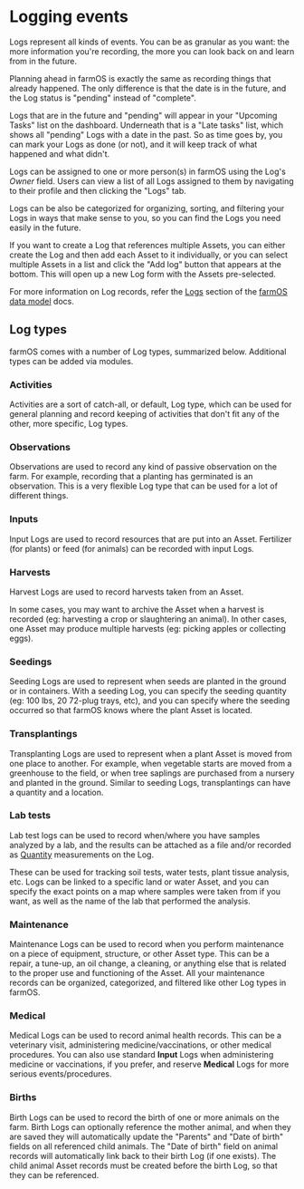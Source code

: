 # Logging events

Logs represent all kinds of events. You can be as granular as you want: the
more information you're recording, the more you can look back on and learn from
in the future.

Planning ahead in farmOS is exactly the same as recording things that already
happened. The only difference is that the date is in the future, and the Log
status is "pending" instead of "complete".

Logs that are in the future and "pending" will appear in your "Upcoming Tasks"
list on the dashboard. Underneath that is a "Late tasks" list, which shows all
"pending" Logs with a date in the past.  So as time goes by, you can mark your
Logs as done (or not), and it will keep track of what happened and what didn't.

Logs can be assigned to one or more person(s) in farmOS using the Log's *Owner*
field. Users can view a list of all Logs assigned to them by navigating to their
profile and then clicking the "Logs" tab.

Logs can be also be categorized for organizing, sorting, and filtering your
Logs in ways that make sense to you, so you can find the Logs you need easily
in the future.

If you want to create a Log that references multiple Assets, you can either
create the Log and then add each Asset to it individually, or you can select
multiple Assets in a list and click the "Add log" button that appears at the
bottom. This will open up a new Log form with the Assets pre-selected.

For more information on Log records, refer the [Logs](/model/type/log)
section of the [farmOS data model](/model) docs.

## Log types

farmOS comes with a number of Log types, summarized below. Additional types can
be added via modules.

### Activities

Activities are a sort of catch-all, or default, Log type, which can be used for
general planning and record keeping of activities that don't fit any of the
other, more specific, Log types.

### Observations

Observations are used to record any kind of passive observation on the farm. For
example, recording that a planting has germinated is an observation. This is a
very flexible Log type that can be used for a lot of different things.

### Inputs

Input Logs are used to record resources that are put into an Asset. Fertilizer
(for plants) or feed (for animals) can be recorded with input Logs.

### Harvests

Harvest Logs are used to record harvests taken from an Asset.

In some cases, you may want to archive the Asset when a harvest is recorded
(eg: harvesting a crop or slaughtering an animal). In other cases, one Asset
may produce multiple harvests (eg: picking apples or collecting eggs).

### Seedings

Seeding Logs are used to represent when seeds are planted in the ground or in
containers. With a seeding Log, you can specify the seeding quantity (eg: 100
lbs, 20 72-plug trays, etc), and you can specify where the seeding occurred so
that farmOS knows where the plant Asset is located.

### Transplantings

Transplanting Logs are used to represent when a plant Asset is moved from one
place to another. For example, when vegetable starts are moved from a greenhouse
to the field, or when tree saplings are purchased from a nursery and planted in
the ground. Similar to seeding Logs, transplantings can have a quantity and a
location.

### Lab tests

Lab test logs can be used to record when/where you have samples analyzed by a
lab, and the results can be attached as a file and/or recorded as
[Quantity](/guide/quantities) measurements on the Log.

These can be used for tracking soil tests, water tests, plant tissue analysis,
etc. Logs can be linked to a specific land or water Asset, and you can specify
the exact points on a map where samples were taken from if you want, as well as
the name of the lab that performed the analysis.

### Maintenance

Maintenance Logs can be used to record when you perform maintenance on a piece
of equipment, structure, or other Asset type. This can be a repair, a tune-up,
an oil change, a cleaning, or anything else that is related to the proper use
and functioning of the Asset. All your maintenance records can be organized,
categorized, and filtered like other Log types in farmOS.

### Medical

Medical Logs can be used to record animal health records. This can be a
veterinary visit, administering medicine/vaccinations, or other medical
procedures. You can also use standard **Input** Logs when administering
medicine or vaccinations, if you prefer, and reserve **Medical** Logs for more
serious events/procedures.

### Births

Birth Logs can be used to record the birth of one or more animals on the farm.
Birth Logs can optionally reference the mother animal, and when they are saved
they will automatically update the "Parents" and "Date of birth" fields on all
referenced child animals. The "Date of birth" field on animal records will
automatically link back to their birth Log (if one exists). The child animal
Asset records must be created before the birth Log, so that they can be
referenced.
